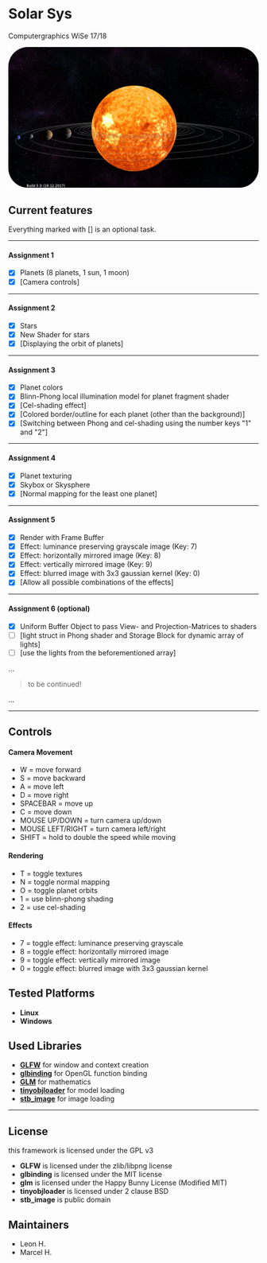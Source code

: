 # Solar Sys
Computergraphics WiSe 17/18
  
![SolarSys Build 4 Preview](preview_build-5.jpg)
  
## Current features
Everything marked with [] is an optional task.
  
----
#### Assignment 1  
- [x] Planets (8 planets, 1 sun, 1 moon)
- [x] [Camera controls]
----
#### Assignment 2  
- [x] Stars
- [x] New Shader for stars
- [x] [Displaying the orbit of planets]
----
#### Assignment 3  
- [x] Planet colors
- [x] Blinn-Phong local illumination model for planet fragment shader
- [x] [Cel-shading effect]
- [x] [Colored border/outline for each planet (other than the background)]
- [x] [Switching between Phong and cel-shading using the number keys "1" and "2"]
----
#### Assignment 4  
- [x] Planet texturing
- [x] Skybox or Skysphere
- [x] [Normal mapping for the least one planet]
----
#### Assignment 5  
- [x] Render with Frame Buffer
- [x] Effect: luminance preserving grayscale image (Key: 7)
- [x] Effect: horizontally mirrored image (Key: 8)
- [x] Effect: vertically mirrored image (Key: 9)
- [x] Effect: blurred image with 3x3 gaussian kernel (Key: 0)
- [x] [Allow all possible combinations of the effects]
----
#### Assignment 6 (optional)  
- [x] Uniform Buffer Object to pass View- and Projection-Matrices to shaders
- [ ] [light struct in Phong shader and Storage Block for dynamic array of lights]
- [ ] [use the lights from the beforementioned array]

...

> to be continued!

...

----
  
  
## Controls
  
#### Camera Movement
* W = move forward
* S = move backward
* A = move left
* D = move right
* SPACEBAR = move up
* C = move down
* MOUSE UP/DOWN = turn camera up/down
* MOUSE LEFT/RIGHT = turn camera left/right
* SHIFT = hold to double the speed while moving
  
#### Rendering
* T = toggle textures
* N = toggle normal mapping
* O = toggle planet orbits
* 1 = use blinn-phong shading
* 2 = use cel-shading
  
#### Effects
* 7 = toggle effect: luminance preserving grayscale
* 8 = toggle effect: horizontally mirrored image
* 9 = toggle effect: vertically mirrored image
* 0 = toggle effect: blurred image with 3x3 gaussian kernel
  
  
## Tested Platforms
* **Linux**
* **Windows**
  
  
## Used Libraries
* [**GLFW**](http://www.glfw.org/) for window and context creation
* [**glbinding**](https://github.com/cginternals/glbinding) for OpenGL function binding
* [**GLM**](glm.g-truc.net/) for mathematics
* [**tinyobjloader**](http://syoyo.github.io/tinyobjloader/) for model loading
* [**stb_image**](https://github.com/nothings/stb) for image loading
  
----
  
## License
this framework is licensed under the GPL v3
* **GLFW** is licensed under the zlib/libpng license
* **glbinding** is licensed under the MIT license
* **glm** is licensed under the Happy Bunny License (Modified MIT)
* **tinyobjloader** is licensed under 2 clause BSD
* **stb_image** is public domain
  
  
## Maintainers
- Leon H.
- Marcel H.
